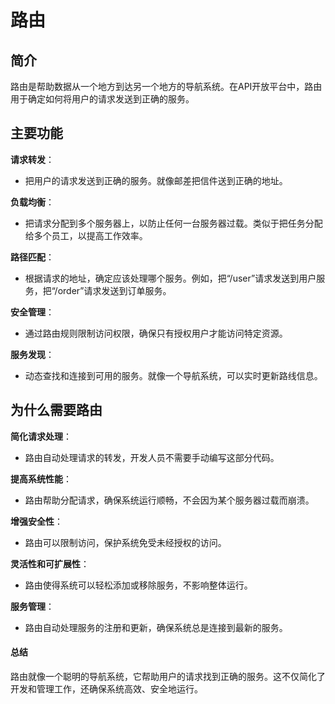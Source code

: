 # 路由

## 简介

路由是帮助数据从一个地方到达另一个地方的导航系统。在API开放平台中，路由用于确定如何将用户的请求发送到正确的服务。

## **主要功能**

**请求转发**：

* 把用户的请求发送到正确的服务。就像邮差把信件送到正确的地址。

**负载均衡**：

* 把请求分配到多个服务器上，以防止任何一台服务器过载。类似于把任务分配给多个员工，以提高工作效率。

**路径匹配**：

* 根据请求的地址，确定应该处理哪个服务。例如，把“/user”请求发送到用户服务，把“/order”请求发送到订单服务。

**安全管理**：

* 通过路由规则限制访问权限，确保只有授权用户才能访问特定资源。

**服务发现**：

* 动态查找和连接到可用的服务。就像一个导航系统，可以实时更新路线信息。

## **为什么需要路由**

**简化请求处理**：

* 路由自动处理请求的转发，开发人员不需要手动编写这部分代码。

**提高系统性能**：

* 路由帮助分配请求，确保系统运行顺畅，不会因为某个服务器过载而崩溃。

**增强安全性**：

* 路由可以限制访问，保护系统免受未经授权的访问。

**灵活性和可扩展性**：

* 路由使得系统可以轻松添加或移除服务，不影响整体运行。

**服务管理**：

* 路由自动处理服务的注册和更新，确保系统总是连接到最新的服务。

#### 总结

路由就像一个聪明的导航系统，它帮助用户的请求找到正确的服务。这不仅简化了开发和管理工作，还确保系统高效、安全地运行。
